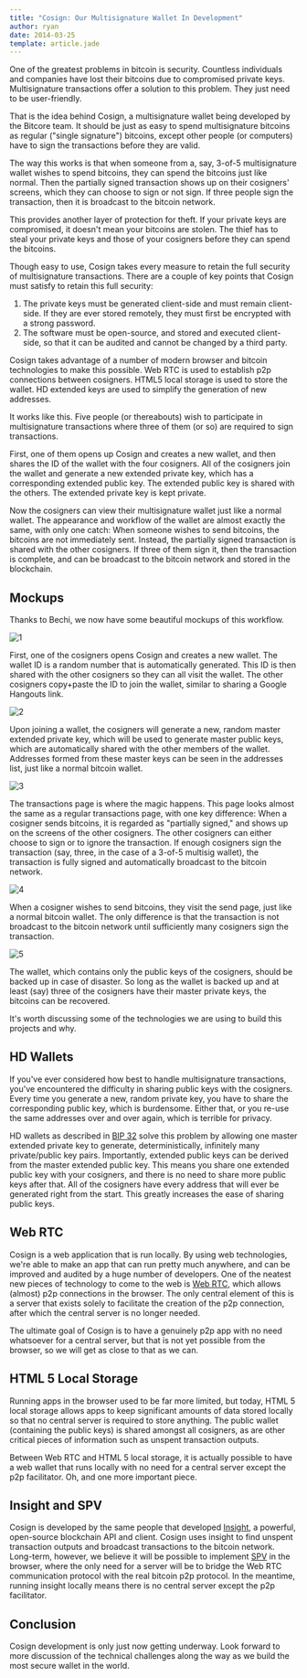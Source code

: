 ```yaml
---
title: "Cosign: Our Multisignature Wallet In Development"
author: ryan
date: 2014-03-25
template: article.jade
---
```


One of the greatest problems in bitcoin is security.
Countless individuals and companies have lost their bitcoins due to compromised private keys.
Multisignature transactions offer a solution to this problem.
They just need to be user-friendly.

That is the idea behind Cosign, a multisignature wallet being developed by the Bitcore team.
It should be just as easy to spend multisignature bitcoins as regular ("single signature") bitcoins, except other people (or computers) have to sign the transactions before they are valid.

The way this works is that when someone from a, say, 3-of-5 multisignature wallet wishes to spend bitcoins, they can spend the bitcoins just like normal.
Then the partially signed transaction shows up on their cosigners' screens, which they can choose to sign or not sign.
If three people sign the transaction, then it is broadcast to the bitcoin network.

This provides another layer of protection for theft.
If your private keys are compromised, it doesn't mean your bitcoins are stolen.
The thief has to steal your private keys and those of your cosigners before they can spend the bitcoins.

Though easy to use, Cosign takes every measure to retain the full security of multisignature transactions.
There are a couple of key points that Cosign must satisfy to retain this full security:

1. The private keys must be generated client-side and must remain client-side. If they are ever stored remotely, they must first be encrypted with a strong password.
2. The software must be open-source, and stored and executed client-side, so that it can be audited and cannot be changed by a third party.

Cosign takes advantage of a number of modern browser and bitcoin technologies to make this possible.
Web RTC is used to establish p2p connections between cosigners.
HTML5 local storage is used to store the wallet.
HD extended keys are used to simplify the generation of new addresses.

It works like this.
Five people (or thereabouts) wish to participate in multisignature transactions where three of them (or so) are required to sign transactions.

First, one of them opens up Cosign and creates a new wallet, and then shares the ID of the wallet with the four cosigners.
All of the cosigners join the wallet and generate a new extended private key, which has a corresponding extended public key.
The extended public key is shared with the others.
The extended private key is kept private.

Now the cosigners can view their multisignature wallet just like a normal wallet.
The appearance and workflow of the wallet are almost exactly the same, with only one catch:
When someone wishes to send bitcoins, the bitcoins are not immediately sent.
Instead, the partially signed transaction is shared with the other cosigners.
If three of them sign it, then the transaction is complete, and can be broadcast to the bitcoin network and stored in the blockchain.

## Mockups

Thanks to Bechi, we now have some beautiful mockups of this workflow.

![1](/blog/images/cosign-1-join.jpg)

First, one of the cosigners opens Cosign and creates a new wallet.
The wallet ID is a random number that is automatically generated.
This ID is then shared with the other cosigners so they can all visit the wallet.
The other cosigners copy+paste the ID to join the wallet, similar to sharing a Google Hangouts link.

![2](/blog/images/cosign-2-home.jpg)

Upon joining a wallet, the cosigners will generate a new, random master extended private key, which will be used to generate master public keys, which are automatically shared with the other members of the wallet.
Addresses formed from these master keys can be seen in the addresses list, just like a normal bitcoin wallet.

![3](/blog/images/cosign-3-txs.jpg)

The transactions page is where the magic happens.
This page looks almost the same as a regular transactions page, with one key difference: When a cosigner sends bitcoins, it is regarded as "partially signed," and shows up on the screens of the other cosigners.
The other cosigners can either choose to sign or to ignore the transaction.
If enough cosigners sign the transaction (say, three, in the case of a 3-of-5 multisig wallet), the transaction is fully signed and automatically broadcast to the bitcoin network.

![4](/blog/images/cosign-4-send.jpg)

When a cosigner wishes to send bitcoins, they visit the send page, just like a normal bitcoin wallet.
The only difference is that the transaction is not broadcast to the bitcoin network until sufficiently many cosigners sign the transaction.

![5](/blog/images/cosign-5-backup.jpg)

The wallet, which contains only the public keys of the cosigners, should be backed up in case of disaster.
So long as the wallet is backed up and at least (say) three of the cosigners have their master private keys, the bitcoins can be recovered.

It's worth discussing some of the technologies we are using to build this projects and why.

## HD Wallets

If you've ever considered how best to handle multisignature transactions, you've encountered the difficulty in sharing public keys with the cosigners.
Every time you generate a new, random private key, you have to share the corresponding public key, which is burdensome.
Either that, or you re-use the same addresses over and over again, which is terrible for privacy.

HD wallets as described in [BIP 32](https://github.com/bitcoin/bips/blob/master/bip-0032.mediawiki) solve this problem by allowing one master extended private key to generate, deterministically, infinitely many private/public key pairs.
Importantly, extended public keys can be derived from the master extended public key.
This means you share one extended public key with your cosigners, and there is no need to share more public keys after that.
All of the cosigners have every address that will ever be generated right from the start.
This greatly increases the ease of sharing public keys.

## Web RTC

Cosign is a web application that is run locally.
By using web technologies, we're able to make an app that can run pretty much anywhere, and can be improved and audited by a huge number of developers.
One of the neatest new pieces of technology to come to the web is [Web RTC](http://www.webrtc.org/), which allows (almost) p2p connections in the browser.
The only central element of this is a server that exists solely to facilitate the creation of the p2p connection, after which the central server is no longer needed.

The ultimate goal of Cosign is to have a genuinely p2p app with no need whatsoever for a central server, but that is not yet possible from the browser, so we will get as close to that as we can.

## HTML 5 Local Storage

Running apps in the browser used to be far more limited, but today, HTML 5 local storage allows apps to keep significant amounts of data stored locally so that no central server is required to store anything.
The public wallet (containing the public keys) is shared amongst all cosigners, as are other critical pieces of information such as unspent transaction outputs.

Between Web RTC and HTML 5 local storage, it is actually possible to have a web wallet that runs locally with no need for a central server except the p2p facilitator. Oh, and one more important piece.

## Insight and SPV

Cosign is developed by the same people that developed <a href="http://insight.is/">Insight</a>, a powerful, open-source blockchain API and client.
Cosign uses insight to find unspent transaction outputs and broadcast transactions to the bitcoin network.
Long-term, however, we believe it will be possible to implement [SPV](https://en.bitcoin.it/wiki/Scalability#Simplified_payment_verification) in the browser, where the only need for a server will be to bridge the Web RTC communication protocol with the real bitcoin p2p protocol.
In the meantime, running insight locally means there is no central server except the p2p facilitator.

## Conclusion

Cosign development is only just now getting underway.
Look forward to more discussion of the technical challenges along the way as we build the most secure wallet in the world.


